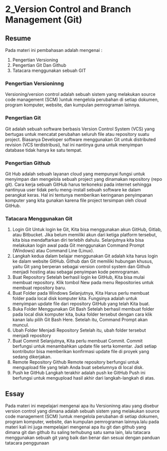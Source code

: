 # 2_Version Control and Branch Management (Git)

## Resume
Pada materi ini pembahasan adalah mengenai :

1. Pengertian Versioning
2. Pengertian Git Dan Github
3. Tatacara menggunakan sebuah GIT

### Pengertian Versioninng
Versioning/version control adalah sebuah sistem yang melakukan source code management (SCM) )untuk mengelola perubahan di setiap dokumen, program komputer, website, dan kumpulan pemrograman lainnya.

### Pengertian Git
Git adalah sebuah software berbasis Version Control System (VCS) yang bertugas untuk mencatat perubahan seluruh file atau repository suatu project. Biasanya Developer software menggunakan Git untuk distributed revision (VCS terdistribusi), hal ini nantinya guna untuk menyimpan database tidak hanya ke satu tempat.

### Pengertian Github

Git Hub adalah sebuah layanan cloud yang mempunyai fungsi untuk menyimpan dan mengelola sebuah project yang dinamakan repository (repo git). Cara kerja sebuah GitHub harus terkoneksi pada internet sehingga nantinyua user tidak perlu meng-install sebuah software ke dalam perangkat keras. Hal ini tentunya memberikan keringanan penyimpanan komputer yang kita gunakan karena file project tersimpan oleh cloud GitHub.

### Tatacara Menggunakan Git
1. Login Git
Untuk login ke Git, Kita bisa menggunakan akun GitHub, Gitlab, atau Bitbucket. Jika belum memiliki akun dari ketiga platform tersebut, kita bisa mendaftarkan diri terlebih dahulu. Selanjutnya kita bisa melakukan login awal pada Git  menggunakan Command Prompt  (Windows) atau Command Line (Linux).
2. Langkah kedua dalam belajar menggunakan Git adalah kita harus login ke dalam website GitHub. Github dan Git memiliki hubungan khusus, yaitu Git yang berperan sebagai version control system dan Github menjadi hosting atau sebagai penyimpan kode pemrograman.
3. Buat Repository
Setelah berhasil login ke GitHub, Kita bisa mulai membuat repository. Klik tombol New pada menu Repositories untuk membuat repository baru.
4. Buat Folder pada Windows
Selanjutnya, Kita Harus perlu membuat folder pada local disk komputer kita. Fungsinya adalah untuk menyimpan update file dari repository GitHub yang telah Kita buat.
5. Buka Folder Menggunakan Git Bash
Setelah berhasil membuat folder pada local disk komputer kita,  buka folder tersebut dengan cara klik kanan lalu pilih Git Bash Here. Setelah itu, Command Prompt akan muncul. 
6. Ubah Folder Menjadi Repository
Setelah itu, ubah folder tersebut menjadi repository
7. Buat Commit 
Selanjutnya, Kita perlu membuat Commit. Commit berfungsi untuk menambahkan update file serta komentar. Jadi setiap kontributor bisa memberikan konfirmasi update file di proyek yang sedang dikerjakan.
8. Remote Repository Github
Remote repository berfungsi untuk mengupload file yang telah Anda buat sebelumnya di local disk. 
9. Push ke GitHub 
Langkah terakhir adalah push ke GitHub Push ini berfungsi untuk mengupload hasil akhir dari langkah-langkah di atas. 

## Essay
Pada materi ini mepelajari mengenai apa itu Versioninng atau yang disebur version control yang dimana adalah sebuah sistem yang melakukan source code management (SCM) )untuk mengelola perubahan di setiap dokumen, program komputer, website, dan kumpulan pemrograman lainnya.lalu pada materi kali ini juga mempelajari mengenai apa itu git dan github yang dimana git dan github itu saling terhubung satu sama lain, lalu tatacara menggunakan sebuah git yang baik dan benar dan sesuai dengan panduan tatacara penggunaan